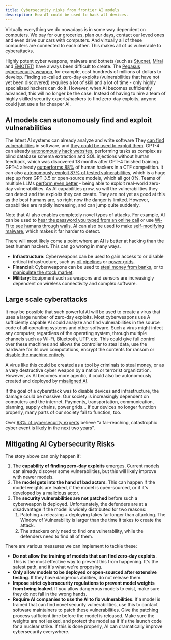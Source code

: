 ```yaml
---
title: Cybersecurity risks from frontier AI models
description: How AI could be used to hack all devices.
---
```


Virtually everything we do nowadays is in some way dependent on computers.
We pay for our groceries, plan our days, contact our loved ones and even drive our cars with computers.
And virtually all of these computers are connected to each other.
This makes all of us vulnerable to cyberattacks.

Highly potent cyber weapons, malware and botnets (such as [Stuxnet](https://www.youtube.com/watch?v=nd1x0csO3hU), [Mirai](<https://en.wikipedia.org/wiki/Mirai_(malware)>) and [EMOTET](https://en.wikipedia.org/wiki/Emotet)) have always been difficult to create.
The [Pegasus cybersecurity weapon](<https://en.wikipedia.org/wiki/Pegasus_(spyware)>), for example, cost hundreds of millions of dollars to develop.
Finding so-called zero-day exploits (vulnerabilities that have not yet been discovered) requires a lot of skill and a lot of time - only highly specialized hackers can do it.
However, when AI becomes sufficiently advanced, this will no longer be the case.
Instead of having to hire a team of highly skilled security experts/hackers to find zero-day exploits, anyone could just use a far cheaper AI.

## AI models can autonomously find and exploit vulnerabilities

The latest AI systems can already analyze and write software
They [can find vulnerabilities](https://betterprogramming.pub/i-used-gpt-3-to-find-213-security-vulnerabilities-in-a-single-codebase-cc3870ba9411) in software, and [they could be used to exploit them](https://blog.checkpoint.com/2023/03/15/check-point-research-conducts-initial-security-analysis-of-chatgpt4-highlighting-potential-scenarios-for-accelerated-cybercrime/).
GPT-4 can already [autonomously hack websites](https://arxiv.org/html/2402.06664v1), performing tasks as complex as blind database schema extraction and SQL injections without human feedback, which was discovered 18 months after GPT-4 finished training.
GPT-4 already [outperforms 88%](https://arxiv.org/pdf/2402.11814.pdf) of human hackers in a CTF competition.
It can also [autonomously exploit 87% of tested vulnerabilities](https://arxiv.org/abs/2404.08144), which is a huge step up from GPT-3.5 or open-source models, which all got 0%.
Teams of multiple LLMs [perform even better](https://arxiv.org/abs/2406.01637) - being able to exploit real-world zero-day vulnerabilities.
As AI capabilities grow, so will the vulnerabilities they can detect and the exploits they can create.
They are not yet as good at this as the best humans are, so right now the danger is limited.
However, capabilities are rapidly increasing, and can jump quite suddenly.

Note that AI also enables completely novel types of attacks.
For example, AI can be used to [hear the password you typed from an online call](https://beebom.com/ai-crack-password-listening-keyboard-sounds/)
or use [Wi-Fi to see humans through walls](https://www.marktechpost.com/2023/02/15/cmu-researchers-create-an-ai-model-that-can-detect-the-pose-of-multiple-humans-in-a-room-using-only-the-signals-from-wifi/).
AI can also be used to make [self-modifying malware](https://www.hyas.com/blog/blackmamba-using-ai-to-generate-polymorphic-malware), which makes it far harder to detect.

There will most likely come a point where an AI is better at hacking than the best human hackers.
This can go wrong in many ways.

- **Infrastructure**: Cyberweapons can be used to gain access to or disable critical infrastructure, such as [oil pipelines](https://en.wikipedia.org/wiki/Colonial_Pipeline_ransomware_attack) or [power grids](https://obr.uk/box/cyber-attacks-during-the-russian-invasion-of-ukraine/).
- **Financial**: Cyberweapons can be used to [steal money from banks](https://en.wikipedia.org/wiki/2015%E2%80%932016_SWIFT_banking_hack), or to [manipulate the stock market](https://en.wikipedia.org/wiki/2010_flash_crash).
- **Military**: Equipment such as weapons and sensors are increasingly dependent on wireless connectivity and complex software.

## Large scale cyberattacks

It may be possible that such powerful AI will be used to create a virus that uses a large number of zero-day exploits.
Most cyberweapons use
A sufficiently capable AI could analyze and find vulnerabilities in the source code of all operating systems and other software.
Such a virus might infect any computer, regardless of the operating system, through multiple channels such as Wi-Fi, Bluetooth, UTP, etc.
This could give full control over these machines and allows the controller to steal data, use the hardware for its own computations, encrypt the contents for ransom or [disable the machine entirely](https://en.wikipedia.org/wiki/Hardware_Trojan).

A virus like this could be created as a tool by criminals to steal money, or as a very destructive cyber weapon by a nation or terrorist organization.
However, as AI becomes more agentic, it could also be autonomously created and deployed by [misaligned AI](/xrisk).

If the goal of a cyberattack was to disable devices and infrastructure, the damage could be massive.
Our society is increasingly dependent on computers and the internet.
Payments, transportation, communication, planning, supply chains, power grids...
If our devices no longer function properly, many parts of our society fail to function, too.

Over [93% of cybersecurity experts](https://www.weforum.org/publications/global-cybersecurity-outlook-2023/) believe “a far-reaching, catastrophic cyber event is likely in the next two years”.

## Mitigating AI Cybersecurity Risks

The story above can only happen if:

1. The **capability of finding zero-day exploits** emerges. Current models can already discover some vulnerabilities, but this will likely improve with newer models.
2. The **model gets into the hand of bad actors**. This can happen if the model weights are leaked, if the model is open-sourced, or if it's developed by a malicious actor.
3. The **security vulnerabilities are not patched** before such a cyberweapon is deployed. Unfortunately, the defenders are at a disadvantage if the model is widely distributed for two reasons:
   1. Patching + releasing + deploying takes far longer than attacking. The Window of Vulnerability is larger than the time it takes to create the attack.
   2. The attackers only need to find one vulnerability, while the defenders need to find all of them.

There are various measures we can implement to tackle these:

- **Do not allow the training of models that can find zero-day exploits**. This is the most effective way to prevent this from happening. It's the safest path, and it's what we're [proposing](/proposal).
- **Only allow models to be deployed or open-sourced after extensive testing**. If they have dangerous abilities, do not release them.
- **Impose strict cybersecurity regulations to prevent model weights from being leaked**. If you allow dangerous models to exist, make sure they do not fall in the wrong hands.
- **Require AI companies to use the AI to fix vulnerabilities**. If a model is trained that can find novel security vulnerabilities, use this to contact software maintainers to patch these vulnerabilities. Give the patching process sufficient time before the model is released. Make sure the weights are not leaked, and protect the model as if it's the launch code for a nuclear strike. If this is done properly, AI can dramatically improve cybersecurity everywhere.
